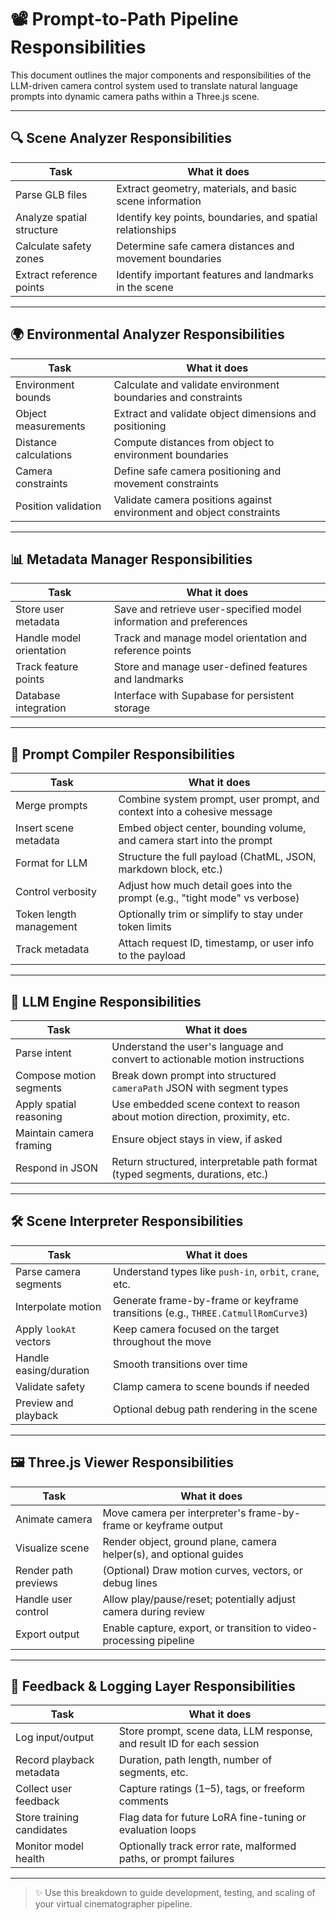# 📽️ Prompt-to-Path Pipeline Responsibilities

This document outlines the major components and responsibilities of the LLM-driven camera control system used to translate natural language prompts into dynamic camera paths within a Three.js scene.

---

## 🔍 Scene Analyzer Responsibilities

| **Task**                | **What it does**                                                                  |
|-------------------------|-----------------------------------------------------------------------------------|
| Parse GLB files         | Extract geometry, materials, and basic scene information                          |
| Analyze spatial structure| Identify key points, boundaries, and spatial relationships                        |
| Calculate safety zones  | Determine safe camera distances and movement boundaries                          |
| Extract reference points| Identify important features and landmarks in the scene                           |

---

## 🌍 Environmental Analyzer Responsibilities

| **Task**                | **What it does**                                                                  |
|-------------------------|-----------------------------------------------------------------------------------|
| Environment bounds      | Calculate and validate environment boundaries and constraints                    |
| Object measurements     | Extract and validate object dimensions and positioning                           |
| Distance calculations   | Compute distances from object to environment boundaries                          |
| Camera constraints     | Define safe camera positioning and movement constraints                          |
| Position validation    | Validate camera positions against environment and object constraints             |

---

## 📊 Metadata Manager Responsibilities

| **Task**                | **What it does**                                                                  |
|-------------------------|-----------------------------------------------------------------------------------|
| Store user metadata     | Save and retrieve user-specified model information and preferences               |
| Handle model orientation| Track and manage model orientation and reference points                          |
| Track feature points    | Store and manage user-defined features and landmarks                            |
| Database integration    | Interface with Supabase for persistent storage                                   |

---

## 🧩 Prompt Compiler Responsibilities

| **Task**                | **What it does**                                                                  |
|-------------------------|-----------------------------------------------------------------------------------|
| Merge prompts           | Combine system prompt, user prompt, and context into a cohesive message          |
| Insert scene metadata   | Embed object center, bounding volume, and camera start into the prompt           |
| Format for LLM          | Structure the full payload (ChatML, JSON, markdown block, etc.)                  |
| Control verbosity       | Adjust how much detail goes into the prompt (e.g., "tight mode" vs verbose)      |
| Token length management | Optionally trim or simplify to stay under token limits                           |
| Track metadata          | Attach request ID, timestamp, or user info to the payload                        |

---

## 🧠 LLM Engine Responsibilities

| **Task**                | **What it does**                                                                  |
|-------------------------|-----------------------------------------------------------------------------------|
| Parse intent            | Understand the user's language and convert to actionable motion instructions     |
| Compose motion segments | Break down prompt into structured `cameraPath` JSON with segment types           |
| Apply spatial reasoning | Use embedded scene context to reason about motion direction, proximity, etc.     |
| Maintain camera framing | Ensure object stays in view, if asked                                             |
| Respond in JSON         | Return structured, interpretable path format (typed segments, durations, etc.)   |

---

## 🛠 Scene Interpreter Responsibilities

| **Task**                | **What it does**                                                                  |
|-------------------------|-----------------------------------------------------------------------------------|
| Parse camera segments   | Understand types like `push-in`, `orbit`, `crane`, etc.                          |
| Interpolate motion      | Generate frame-by-frame or keyframe transitions (e.g., `THREE.CatmullRomCurve3`) |
| Apply `lookAt` vectors  | Keep camera focused on the target throughout the move                            |
| Handle easing/duration  | Smooth transitions over time                                                     |
| Validate safety         | Clamp camera to scene bounds if needed                                           |
| Preview and playback    | Optional debug path rendering in the scene                                       |

---

## 🖼 Three.js Viewer Responsibilities

| **Task**                | **What it does**                                                                  |
|-------------------------|-----------------------------------------------------------------------------------|
| Animate camera          | Move camera per interpreter's frame-by-frame or keyframe output                  |
| Visualize scene         | Render object, ground plane, camera helper(s), and optional guides               |
| Render path previews    | (Optional) Draw motion curves, vectors, or debug lines                           |
| Handle user control     | Allow play/pause/reset; potentially adjust camera during review                  |
| Export output           | Enable capture, export, or transition to video-processing pipeline               |

---

## 📝 Feedback & Logging Layer Responsibilities

| **Task**                | **What it does**                                                                  |
|-------------------------|-----------------------------------------------------------------------------------|
| Log input/output        | Store prompt, scene data, LLM response, and result ID for each session           |
| Record playback metadata| Duration, path length, number of segments, etc.                                  |
| Collect user feedback   | Capture ratings (1–5), tags, or freeform comments                                |
| Store training candidates| Flag data for future LoRA fine-tuning or evaluation loops                       |
| Monitor model health    | Optionally track error rate, malformed paths, or prompt failures                 |

---

> ✨ Use this breakdown to guide development, testing, and scaling of your virtual cinematographer pipeline.